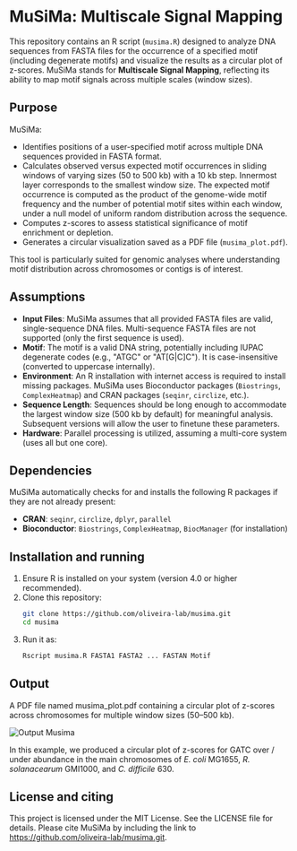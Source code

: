 # MuSiMa: Multiscale Signal Mapping

This repository contains an R script (`musima.R`) designed to analyze DNA sequences from FASTA files for the occurrence of a specified motif (including degenerate motifs) and visualize the results as a circular plot of z-scores. MuSiMa stands for **Multiscale Signal Mapping**, reflecting its ability to map motif signals across multiple scales (window sizes).

## Purpose
MuSiMa:
- Identifies positions of a user-specified motif across multiple DNA sequences provided in FASTA format.
- Calculates observed versus expected motif occurrences in sliding windows of varying sizes (50 to 500 kb) with a 10 kb step. Innermost layer corresponds to the smallest window size. The expected motif occurrence is computed as the product of the genome-wide motif frequency and the number of potential motif sites within each window, under a null model of uniform random distribution across the sequence.
- Computes z-scores to assess statistical significance of motif enrichment or depletion.
- Generates a circular visualization saved as a PDF file (`musima_plot.pdf`).

This tool is particularly suited for genomic analyses where understanding motif distribution across chromosomes or contigs is of interest.

## Assumptions
- **Input Files**: MuSiMa assumes that all provided FASTA files are valid, single-sequence DNA files. Multi-sequence FASTA files are not supported (only the first sequence is used).
- **Motif**: The motif is a valid DNA string, potentially including IUPAC degenerate codes (e.g., "ATGC" or "AT[G|C]C"). It is case-insensitive (converted to uppercase internally).
- **Environment**: An R installation with internet access is required to install missing packages. MuSiMa uses Bioconductor packages (`Biostrings`, `ComplexHeatmap`) and CRAN packages (`seqinr`, `circlize`, etc.).
- **Sequence Length**: Sequences should be long enough to accommodate the largest window size (500 kb by default) for meaningful analysis. Subsequent versions will allow the user to finetune these parameters.
- **Hardware**: Parallel processing is utilized, assuming a multi-core system (uses all but one core).

## Dependencies
MuSiMa automatically checks for and installs the following R packages if they are not already present:
- **CRAN**: `seqinr`, `circlize`, `dplyr`, `parallel`
- **Bioconductor**: `Biostrings`, `ComplexHeatmap`, `BiocManager` (for installation)

## Installation and running
1. Ensure R is installed on your system (version 4.0 or higher recommended).
2. Clone this repository:
   ```bash
   git clone https://github.com/oliveira-lab/musima.git
   cd musima
3. Run it as:
   ```bash
   Rscript musima.R FASTA1 FASTA2 ... FASTAN Motif

## Output
A PDF file named musima_plot.pdf containing a circular plot of z-scores across chromosomes for multiple window sizes (50–500 kb).

![Output Musima](/test/musima_plot.jpg "GATC distribution across E. coli MG1655, R. solanacearum GMI1000, and C. difficile 630")

In this example, we produced a circular plot of z-scores for GATC over / under abundance in the main chromosomes of <em>E. coli</em> MG1655, <em>R. solanacearum</em> GMI1000, and <em>C. difficile</em> 630.

## License and citing
This project is licensed under the MIT License. See the LICENSE file for details. Please cite MuSiMa by including the link to https://github.com/oliveira-lab/musima.git.
